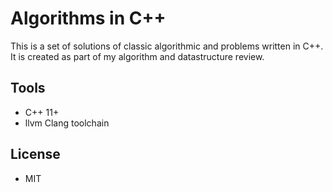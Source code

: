 # Algorithms in C++

This is a set of solutions of classic algorithmic and problems written in C++. It is created as part of my algorithm and datastructure review.

## Tools

- C++ 11+
- llvm Clang toolchain

## License

- MIT
